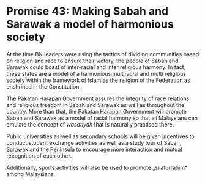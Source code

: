 # Promise 43: Making Sabah and Sarawak a model of harmonious society

At the time BN leaders were using the tactics of dividing communities based on religion and race to ensure their victory, the people of Sabah and Sarawak could boast of inter-racial and inter religious harmony. In fact, these states are a model of a harmonious multiracial and multi religious society within the framework of Islam as the religion of the Federation as enshrined in the Constitution.

The Pakatan Harapan Government assures the integrity of race relations and religious freedom in Sabah and Sarawak as well as throughout the country. More than that, the Pakatan Harapan Government will promote Sabah and Sarawak as a model of racial harmony so that all Malaysians can emulate the concept of *wasatiyah* that is naturally practised there.

Public universities as well as secondary schools will be given incentives to conduct student exchange activities as well as a study tour of Sabah, Sarawak and the Peninsula to encourage more interaction and mutual recognition of each other.

Additionally, sports activities will also be used to promote _silaturrahim* among Malaysians.

